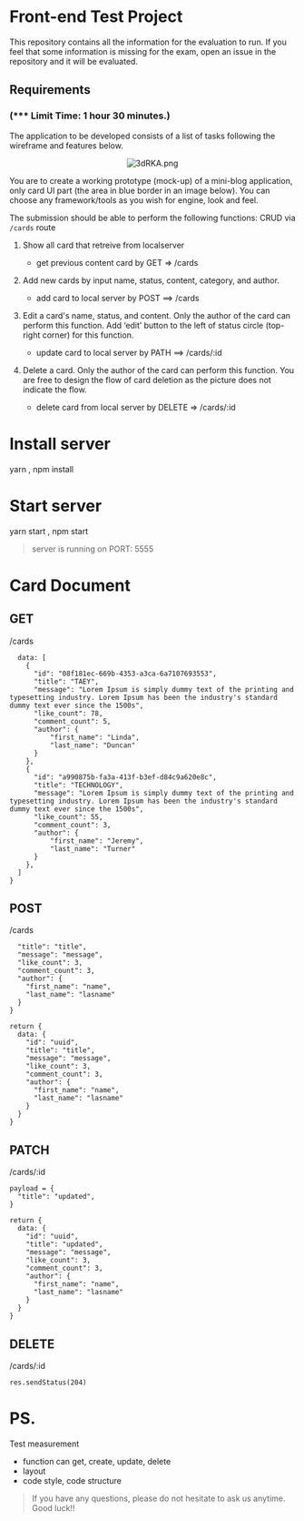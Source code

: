 # Front-end Test Project

This repository contains all the information for the evaluation to run.
If you feel that some information is missing for the exam, open an issue in the repository and it will be evaluated.


## Requirements
### (*** Limit Time: 1 hour 30 minutes.)
The application to be developed consists of a list of tasks following the wireframe and features below.
<p align="center"><img src="https://a.imge.to/2019/07/02/3dRKA.png" alt="3dRKA.png" border="0" /></p>
You are to create a working prototype (mock-up) of a mini-blog application, only card UI part (the area in blue border in an image below). You can choose any framework/tools as you wish for engine, look and feel.

  

The submission should be able to perform the following functions:
	CRUD via `/cards` route
1. Show all card that retreive from localserver  
	- get previous content card by  GET ⇒ /cards
2. Add new cards by input name, status, content, category, and author.

	- add card to local server by  POST ==> /cards
3. Edit a card's name, status, and content. Only the author of the card can perform this function. Add ‘edit’ button to the left of status circle (top-right corner) for this function.
 	- update card to local server by PATH  ==> /cards/:id
 
4. Delete a card. Only the author of the card can perform this function. You are free to design the flow of card deletion as the picture does not indicate the flow.
 	- delete card from local server by DELETE ⇒ /cards/:id

# Install server
yarn , npm install
# Start server
yarn start , npm start
> server is running on PORT: 5555

# Card Document

## GET

/cards

``` return {
  data: [
    {
      "id": "08f181ec-669b-4353-a3ca-6a7107693553",
      "title": "TAEY",
      "message": "Lorem Ipsum is simply dummy text of the printing and typesetting industry. Lorem Ipsum has been the industry's standard dummy text ever since the 1500s",
      "like_count": 78,
      "comment_count": 5,
      "author": {
          "first_name": "Linda",
          "last_name": "Duncan"
      }
    },
    {
      "id": "a990875b-fa3a-413f-b3ef-d84c9a620e8c",
      "title": "TECHNOLOGY",
      "message": "Lorem Ipsum is simply dummy text of the printing and typesetting industry. Lorem Ipsum has been the industry's standard dummy text ever since the 1500s",
      "like_count": 55,
      "comment_count": 3,
      "author": {
          "first_name": "Jeremy",
          "last_name": "Turner"
      }
    },
  ]
}
```

## POST

/cards

```payload = {
  "title": "title",
  "message": "message",
  "like_count": 3,
  "comment_count": 3,
  "author": {
    "first_name": "name",
    "last_name": "lasname"
  }
}

return {
  data: {
    "id": "uuid",
    "title": "title",
    "message": "message",
    "like_count": 3,
    "comment_count": 3,
    "author": {
      "first_name": "name",
      "last_name": "lasname"
    }
  }
}
```
## PATCH

/cards/:id

```//optional
payload = {
  "title": "updated",
}

return {
  data: {
    "id": "uuid",
    "title": "updated",
    "message": "message",
    "like_count": 3,
    "comment_count": 3,
    "author": {
      "first_name": "name",
      "last_name": "lasname"
    }
  }
}
```
## DELETE

/cards/:id

```res.sendStatus(204)```



# PS.
Test measurement
- function can get, create, update, delete
- layout 
- code style, code structure 


>If you have any questions, please do not hesitate to ask us anytime. Good luck!! 

